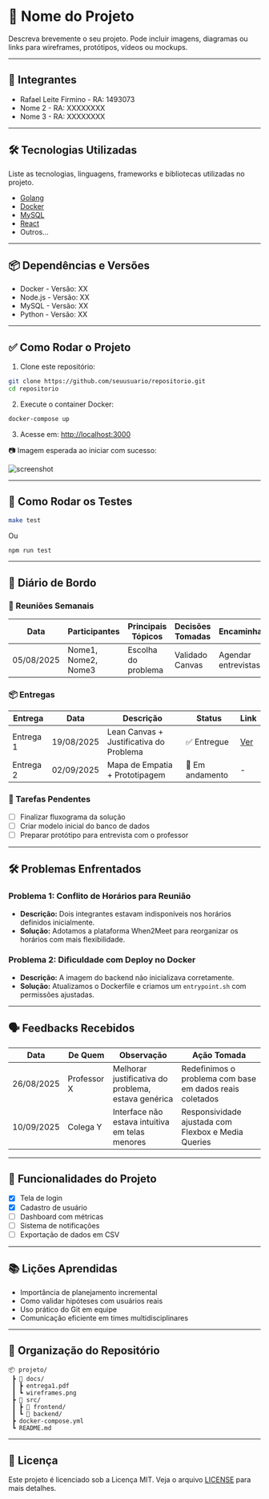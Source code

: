 # 📌 Nome do Projeto

Descreva brevemente o seu projeto. Pode incluir imagens, diagramas ou links para wireframes, protótipos, vídeos ou mockups.

---

## 👥 Integrantes

- Rafael Leite Firmino - RA: 1493073
- Nome 2 - RA: XXXXXXXX
- Nome 3 - RA: XXXXXXXX

---

## 🛠️ Tecnologias Utilizadas

Liste as tecnologias, linguagens, frameworks e bibliotecas utilizadas no projeto.

- [Golang](https://github.com/golang/go)
- [Docker](https://www.docker.com/)
- [MySQL](https://www.mysql.com/)
- [React](https://reactjs.org/)
- Outros...

---

## 📦 Dependências e Versões

- Docker - Versão: XX
- Node.js - Versão: XX
- MySQL - Versão: XX
- Python - Versão: XX

---

## ✅ Como Rodar o Projeto

1. Clone este repositório:
```bash
git clone https://github.com/seuusuario/repositorio.git
cd repositorio
```

2. Execute o container Docker:
```bash
docker-compose up
```

3. Acesse em: [http://localhost:3000](http://localhost:3000)

📷 Imagem esperada ao iniciar com sucesso:

![screenshot](docs/screenshot.png)

---

## 🧪 Como Rodar os Testes

```bash
make test
```

Ou

```bash
npm run test
```

---

## 🧭 Diário de Bordo

### 📅 Reuniões Semanais

| Data       | Participantes        | Principais Tópicos | Decisões Tomadas | Encaminhamentos |
|------------|----------------------|--------------------|------------------|-----------------|
| 05/08/2025 | Nome1, Nome2, Nome3  | Escolha do problema | Validado Canvas | Agendar entrevistas |

### 📦 Entregas

| Entrega       | Data       | Descrição                              | Status     | Link |
|---------------|------------|----------------------------------------|------------|------|
| Entrega 1     | 19/08/2025 | Lean Canvas + Justificativa do Problema | ✅ Entregue | [Ver](./docs/entrega1.pdf) |
| Entrega 2     | 02/09/2025 | Mapa de Empatia + Prototipagem          | 🚧 Em andamento | - |

### 🧩 Tarefas Pendentes

- [ ] Finalizar fluxograma da solução
- [ ] Criar modelo inicial do banco de dados
- [ ] Preparar protótipo para entrevista com o professor

---

## 🛠️ Problemas Enfrentados

### Problema 1: Conflito de Horários para Reunião
- **Descrição:** Dois integrantes estavam indisponíveis nos horários definidos inicialmente.
- **Solução:** Adotamos a plataforma When2Meet para reorganizar os horários com mais flexibilidade.

### Problema 2: Dificuldade com Deploy no Docker
- **Descrição:** A imagem do backend não inicializava corretamente.
- **Solução:** Atualizamos o Dockerfile e criamos um `entrypoint.sh` com permissões ajustadas.

---

## 🗣️ Feedbacks Recebidos

| Data       | De Quem     | Observação                                                                 | Ação Tomada                       |
|------------|-------------|-----------------------------------------------------------------------------|----------------------------------|
| 26/08/2025 | Professor X | Melhorar justificativa do problema, estava genérica                        | Redefinimos o problema com base em dados reais coletados |
| 10/09/2025 | Colega Y    | Interface não estava intuitiva em telas menores                            | Responsividade ajustada com Flexbox e Media Queries |

---

## 🚀 Funcionalidades do Projeto

- [x] Tela de login
- [x] Cadastro de usuário
- [ ] Dashboard com métricas
- [ ] Sistema de notificações
- [ ] Exportação de dados em CSV

---

## 📚 Lições Aprendidas

- Importância de planejamento incremental
- Como validar hipóteses com usuários reais
- Uso prático do Git em equipe
- Comunicação eficiente em times multidisciplinares

---

## 📁 Organização do Repositório

```
📦 projeto/
 ┣ 📂 docs/
 ┃ ┣ entrega1.pdf
 ┃ ┗ wireframes.png
 ┣ 📂 src/
 ┃ ┣ 📂 frontend/
 ┃ ┗ 📂 backend/
 ┣ docker-compose.yml
 ┗ README.md
```

---

## 📝 Licença

Este projeto é licenciado sob a Licença MIT. Veja o arquivo [LICENSE](./LICENSE) para mais detalhes.
